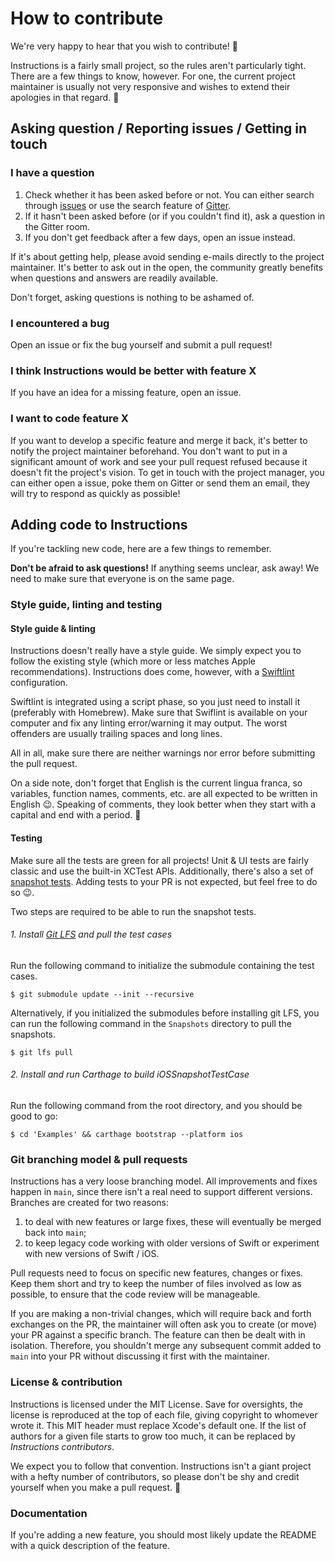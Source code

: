 # How to contribute

We're very happy to hear that you wish to contribute! 🎊

Instructions is a fairly small project, so the rules aren't particularly tight. There are a few things to know, however.
For one, the current project maintainer is usually not very responsive and wishes to extend their apologies in that regard. 🤪

## Asking question / Reporting issues / Getting in touch

### I have a question

1. Check whether it has been asked before or not. You can either search through [issues] or use the search feature of [Gitter].
2. If it hasn't been asked before (or if you couldn't find it), ask a question in the Gitter room.
3. If you don't get feedback after a few days, open an issue instead.

If it's about getting help, please avoid sending e-mails directly to the project maintainer.
It's better to ask out in the open, the community greatly benefits when questions and answers are readily available.

Don't forget, asking questions is nothing to be ashamed of.

[issues]: https://github.com/ephread/Instructions/issues
[Gitter]: https://gitter.im/ephread/Instructions

### I encountered a bug

Open an issue or fix the bug yourself and submit a pull request!

### I think Instructions would be better with feature X

If you have an idea for a missing feature, open an issue.

### I want to code feature X

If you want to develop a specific feature and merge it back, it's better to notify the project maintainer beforehand.
You don't want to put in a significant amount of work and see your pull request refused because it doesn't fit the project's
vision. To get in touch with the project manager, you can either open a issue, poke them on Gitter or send them an email,
they will try to respond as quickly as possible!

## Adding code to Instructions

If you're tackling new code, here are a few things to remember.

**Don't be afraid to ask questions!** If anything seems unclear, ask away! We need to make sure that everyone is on the same page.

### Style guide, linting and testing

#### Style guide & linting

Instructions doesn't really have a style guide. We simply expect you to follow the existing style
(which more or less matches Apple recommendations). Instructions does come, however, with a [Swiftlint] configuration.

Swiftlint is integrated using a script phase, so you just need to install it (preferably with Homebrew). Make
sure that Swiflint is available on your computer and fix any linting error/warning it may output. The worst offenders
are usually trailing spaces and long lines.

All in all, make sure there are neither warnings nor error before submitting the pull request.

On a side note, don't forget that English is the current lingua franca, so variables, function names, comments, etc. are all
expected to be written in English 😉. Speaking of comments, they look better when they start with a capital and end
with a period. 🤘

[Swiftlint]: https://github.com/realm/SwiftLint

#### Testing

Make sure all the tests are green for all projects! Unit & UI tests are fairly classic and use the built-in XCTest APIs. Additionally, there's also a set of [snapshot tests]. Adding tests to your PR is not expected, but feel free to do so 😉.

Two steps are required to be able to run the snapshot tests.

###### 1. Install [Git LFS] and pull the test cases
Run the following command to initialize the submodule containing the test cases.
```shell
$ git submodule update --init --recursive
```

Alternatively, if you initialized the submodules before installing git LFS, you can run the following command in the `Snapshots` directory to pull the snapshots.

```shell
$ git lfs pull
```

[Git LFS]: https://git-lfs.github.com/
[snapshot tests]: https://github.com/uber/ios-snapshot-test-case

###### 2. Install and run Carthage to build iOSSnapshotTestCase
Run the following command from the root directory, and you should be good to go:

```shell
$ cd 'Examples' && carthage bootstrap --platform ios
```

### Git branching model & pull requests

Instructions has a very loose branching model. All improvements and fixes happen in `main`, since there isn't a real need to support different versions. Branches are created for two reasons:

1. to deal with new features or large fixes, these will eventually be merged back into `main`;
2. to keep legacy code working with older versions of Swift or experiment with new versions of Swift / iOS.

Pull requests need to focus on specific new features, changes or fixes. Keep them short and try to keep the number of files involved as low as possible, to ensure that the code review will be manageable.

If you are making a non-trivial changes, which will require back and forth exchanges on the PR, the maintainer will often ask you to create (or move) your PR against a specific branch. The feature can then be dealt with in isolation. Therefore, you shouldn't merge any subsequent commit added to `main` into your PR without discussing it first with the maintainer.

### License & contribution

Instructions is licensed under the MIT License. Save for oversights, the license is reproduced at the top of each file,
giving copyright to whomever wrote it. This MIT header must replace Xcode's default one. If the list of authors for a
given file starts to grow too much, it can be replaced by _Instructions contributors_.

We expect you to follow that convention. Instructions isn't a giant project with a hefty number of contributors,
so please don't be shy and credit yourself when you make a pull request. 👏

### Documentation

If you're adding a new feature, you should most likely update the README with a quick description of the feature.
